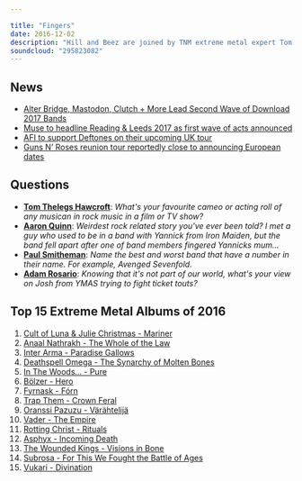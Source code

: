 ```yaml
---

title: "Fingers"
date: 2016-12-02
description: "Hill and Beez are joined by TNM extreme metal expert Tom Dare to run you through the Top 15 Extreme Metal Albums of 2016. There's also initial chat about Reading & Leeds festival's first announcement and we're probably going to owe Jannick Gers and his mum an apology."
soundcloud: "295823082"
---
```


## News

* [Alter Bridge, Mastodon, Clutch + More Lead Second Wave of Download 2017 Bands](http://loudwire.com/alter-bridge-mastodon-clutch-more-second-wave-download-2017-bands/)
* [Muse to headline Reading & Leeds 2017 as first wave of acts announced](http://www.nme.com/news/muse-headline-reading-leeds-2017-1884687)
* [AFI to support Deftones on their upcoming UK tour](http://www.punktastic.com/news/afi-to-support-deftones-on-their-upcoming-uk-tour/)
* [Guns N’ Roses reunion tour reportedly close to announcing European dates](http://www.nme.com/news/music/1871004-1871004)

## Questions

* **[Tom Thelegs Hawcroft](https://www.facebook.com/thatsnotmetalpodcast/photos/a.1814755825417620.1073741828.1814737015419501/2005814746311726/?type=3&comment_id=2005818329644701&comment_tracking=%7B%22tn%22%3A%22R9%22%7D)**: _What's your favourite cameo or acting roll of any musican in rock music in a film or TV show?_
* **[Aaron Quinn](https://www.facebook.com/thatsnotmetalpodcast/photos/a.1814755825417620.1073741828.1814737015419501/2005814746311726/?type=3&comment_id=2005890019637532&comment_tracking=%7B%22tn%22%3A%22R9%22%7D)**: _Weirdest rock related story you've ever been told? I met a guy who used to be in a band with Yannick from Iron Maiden, but the band fell apart after one of band members fingered Yannicks mum..._
* **[Paul Smitheman](https://www.facebook.com/thatsnotmetalpodcast/photos/a.1814755825417620.1073741828.1814737015419501/2005814746311726/?type=3&comment_id=2005823302977537&comment_tracking=%7B%22tn%22%3A%22R9%22%7D)**: _Name the best and worst band that have a number in their name. For example, Avenged Sevenfold._
* **[Adam Rosario](https://www.facebook.com/thatsnotmetalpodcast/photos/a.1814755825417620.1073741828.1814737015419501/2005814746311726/?type=3&comment_id=2005817519644782&comment_tracking=%7B%22tn%22%3A%22R9%22%7D)**: _Knowing that it's not part of our world, what's your view on Josh from YMAS trying to fight ticket touts?_

## Top 15 Extreme Metal Albums of 2016

1. [Cult of Luna & Julie Christmas - Mariner](https://itunes.apple.com/gb/album/mariner/id1082702939)
1. [Anaal Nathrakh - The Whole of the Law](https://anaalnathrakh.bandcamp.com/album/the-whole-of-the-law)
1. [Inter Arma - Paradise Gallows](https://interarma.bandcamp.com/album/paradise-gallows-2)
1. [Deathspell Omega - The Synarchy of Molten Bones](https://deathspellomega.bandcamp.com/album/the-synarchy-of-molten-bones)
1. [In The Woods... - Pure](https://dmp666.bandcamp.com/album/pure)
1. [Bölzer - Hero](https://itunes.apple.com/gb/album/hero/id1180356118)
1. [Fyrnask - Fórn](https://fyrnask.bandcamp.com/album/f-rn)
1. [Trap Them - Crown Feral](https://trapthem.bandcamp.com/album/crown-feral)
1. [Oranssi Pazuzu - Värähtelijä](https://oranssipazuzu.bandcamp.com/album/v-r-htelij)
1. [Vader - The Empire](https://itunes.apple.com/gb/album/the-empire/id1152557539)
1. [Rotting Christ - Rituals](https://itunes.apple.com/gb/album/rituals/id1068432696)
1. [Asphyx - Incoming Death](https://itunes.apple.com/gb/album/incoming-death/id1144190285)
1. [The Wounded Kings - Visions in Bone](https://itunes.apple.com/gb/album/visions-in-bone/id1136836318)
1. [Subrosa - For This We Fought the Battle of Ages](https://itunes.apple.com/gb/album/for-this-we-fought-battle/id1131403165)
1. [Vukari - Divination](https://itunes.apple.com/gb/album/divination/id1151264250)
